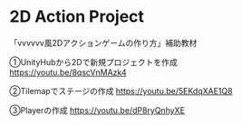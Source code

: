 # 2D Action Project
「vvvvvv風2Dアクションゲームの作り方」補助教材

①UnityHubから2Dで新規プロジェクトを作成
https://youtu.be/8qscVnMAzk4

②Tilemapでステージの作成
https://youtu.be/5EKdqXAE1Q8

③Playerの作成
https://youtu.be/dP8ryQnhyXE

